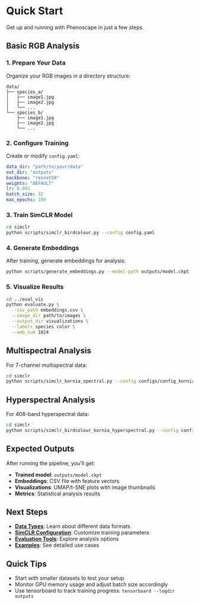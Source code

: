 # Quick Start

Get up and running with Phenoscape in just a few steps.

## Basic RGB Analysis

### 1. Prepare Your Data

Organize your RGB images in a directory structure:

```
data/
├── species_a/
│   ├── image1.jpg
│   ├── image2.jpg
│   └── ...
└── species_b/
    ├── image1.jpg
    ├── image2.jpg
    └── ...
```

### 2. Configure Training

Create or modify `config.yaml`:

```yaml
data_dir: "path/to/your/data"
out_dir: "outputs"
backbone: "resnet50"
weights: "DEFAULT"
lr: 0.001
batch_size: 32
max_epochs: 100
```

### 3. Train SimCLR Model

```bash
cd simclr
python scripts/simclr_birdcolour.py --config config.yaml
```

### 4. Generate Embeddings

After training, generate embeddings for analysis:

```bash
python scripts/generate_embeddings.py --model-path outputs/model.ckpt --data-dir path/to/data
```

### 5. Visualize Results

```bash
cd ../eval_vis
python evaluate.py \
  --csv_path embeddings.csv \
  --image_dir path/to/images \
  --output_dir visualizations \
  --labels species color \
  --emb_num 1024
```

## Multispectral Analysis

For 7-channel multispectral data:

```bash
cd simclr
python scripts/simclr_kornia_spectral.py --config configs/config_kornia_multispectral.yaml
```

## Hyperspectral Analysis

For 408-band hyperspectral data:

```bash
cd simclr
python scripts/simclr_birdcolour_kornia_hyperspectral.py --config configs/config_kornia_hyperspectral.yaml
```

## Expected Outputs

After running the pipeline, you'll get:

- **Trained model**: `outputs/model.ckpt`
- **Embeddings**: CSV file with feature vectors
- **Visualizations**: UMAP/t-SNE plots with image thumbnails
- **Metrics**: Statistical analysis results

## Next Steps

- **[Data Types](../data/rgb.md)**: Learn about different data formats
- **[SimCLR Configuration](../simclr/configuration.md)**: Customize training parameters
- **[Evaluation Tools](../eval/overview.md)**: Explore analysis options
- **[Examples](../examples/basic.md)**: See detailed use cases

## Quick Tips

- Start with smaller datasets to test your setup
- Monitor GPU memory usage and adjust batch size accordingly
- Use tensorboard to track training progress: `tensorboard --logdir outputs`
